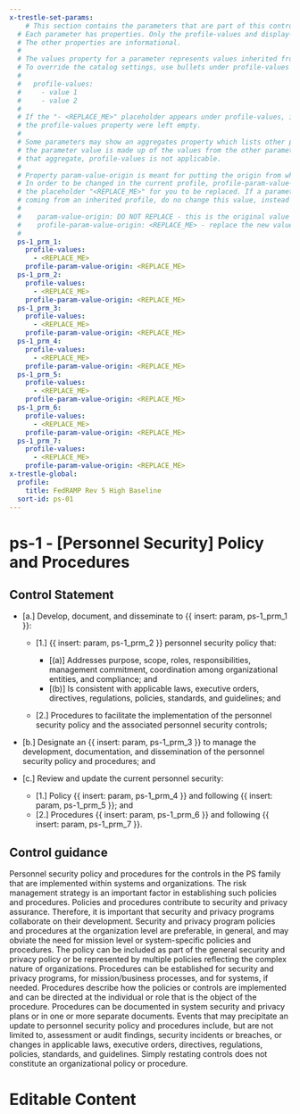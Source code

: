 ```yaml
---
x-trestle-set-params:
    # This section contains the parameters that are part of this control.
  # Each parameter has properties. Only the profile-values and display-name properties are editable.
  # The other properties are informational.
  #
  # The values property for a parameter represents values inherited from the OSCAL catalog.
  # To override the catalog settings, use bullets under profile-values as shown below:
  #
  #   profile-values:
  #     - value 1
  #     - value 2
  #
  # If the "- <REPLACE_ME>" placeholder appears under profile-values, it is the same as if
  # the profile-values property were left empty.
  #
  # Some parameters may show an aggregates property which lists other parameters. This means
  # the parameter value is made up of the values from the other parameters. For parameters
  # that aggregate, profile-values is not applicable.
  #
  # Property param-value-origin is meant for putting the origin from where that parameter comes from.
  # In order to be changed in the current profile, profile-param-value-origin property will be displayed with
  # the placeholder "<REPLACE_ME>" for you to be replaced. If a parameter already has a param-value-origin
  # coming from an inherited profile, do no change this value, instead use profile-param-value-origin as follows:
  #
  #    param-value-origin: DO NOT REPLACE - this is the original value
  #    profile-param-value-origin: <REPLACE_ME> - replace the new value required HERE
  #
  ps-1_prm_1:
    profile-values:
      - <REPLACE_ME>
    profile-param-value-origin: <REPLACE_ME>
  ps-1_prm_2:
    profile-values:
      - <REPLACE_ME>
    profile-param-value-origin: <REPLACE_ME>
  ps-1_prm_3:
    profile-values:
      - <REPLACE_ME>
    profile-param-value-origin: <REPLACE_ME>
  ps-1_prm_4:
    profile-values:
      - <REPLACE_ME>
    profile-param-value-origin: <REPLACE_ME>
  ps-1_prm_5:
    profile-values:
      - <REPLACE_ME>
    profile-param-value-origin: <REPLACE_ME>
  ps-1_prm_6:
    profile-values:
      - <REPLACE_ME>
    profile-param-value-origin: <REPLACE_ME>
  ps-1_prm_7:
    profile-values:
      - <REPLACE_ME>
    profile-param-value-origin: <REPLACE_ME>
x-trestle-global:
  profile:
    title: FedRAMP Rev 5 High Baseline
  sort-id: ps-01
---
```


# ps-1 - \[Personnel Security\] Policy and Procedures

## Control Statement

- \[a.\] Develop, document, and disseminate to {{ insert: param, ps-1_prm_1 }}:

  - \[1.\] {{ insert: param, ps-1_prm_2 }} personnel security policy that:

    - \[(a)\] Addresses purpose, scope, roles, responsibilities, management commitment, coordination among organizational entities, and compliance; and
    - \[(b)\] Is consistent with applicable laws, executive orders, directives, regulations, policies, standards, and guidelines; and

  - \[2.\] Procedures to facilitate the implementation of the personnel security policy and the associated personnel security controls;

- \[b.\] Designate an {{ insert: param, ps-1_prm_3 }} to manage the development, documentation, and dissemination of the personnel security policy and procedures; and

- \[c.\] Review and update the current personnel security:

  - \[1.\] Policy {{ insert: param, ps-1_prm_4 }} and following {{ insert: param, ps-1_prm_5 }}; and
  - \[2.\] Procedures {{ insert: param, ps-1_prm_6 }} and following {{ insert: param, ps-1_prm_7 }}.

## Control guidance

Personnel security policy and procedures for the controls in the PS family that are implemented within systems and organizations. The risk management strategy is an important factor in establishing such policies and procedures. Policies and procedures contribute to security and privacy assurance. Therefore, it is important that security and privacy programs collaborate on their development. Security and privacy program policies and procedures at the organization level are preferable, in general, and may obviate the need for mission level or system-specific policies and procedures. The policy can be included as part of the general security and privacy policy or be represented by multiple policies reflecting the complex nature of organizations. Procedures can be established for security and privacy programs, for mission/business processes, and for systems, if needed. Procedures describe how the policies or controls are implemented and can be directed at the individual or role that is the object of the procedure. Procedures can be documented in system security and privacy plans or in one or more separate documents. Events that may precipitate an update to personnel security policy and procedures include, but are not limited to, assessment or audit findings, security incidents or breaches, or changes in applicable laws, executive orders, directives, regulations, policies, standards, and guidelines. Simply restating controls does not constitute an organizational policy or procedure.

# Editable Content

<!-- Make additions and edits below -->
<!-- The above represents the contents of the control as received by the profile, prior to additions. -->
<!-- If the profile makes additions to the control, they will appear below. -->
<!-- The above markdown may not be edited but you may edit the content below, and/or introduce new additions to be made by the profile. -->
<!-- If there is a yaml header at the top, parameter values may be edited. Use --set-parameters to incorporate the changes during assembly. -->
<!-- The content here will then replace what is in the profile for this control, after running profile-assemble. -->
<!-- The current profile has no added parts for this control, but you may add new ones here. -->
<!-- Each addition must have a heading either of the form ## Control my_addition_name -->
<!-- or ## Part a. (where the a. refers to one of the control statement labels.) -->
<!-- "## Control" parts are new parts added after the statement part. -->
<!-- "## Part" parts are new parts added into the top-level statement part with that label. -->
<!-- Subparts may be added with nested hash levels of the form ### My Subpart Name -->
<!-- underneath the parent ## Control or ## Part being added -->
<!-- See https://oscal-compass.github.io/compliance-trestle/tutorials/ssp_profile_catalog_authoring/ssp_profile_catalog_authoring for guidance. -->
